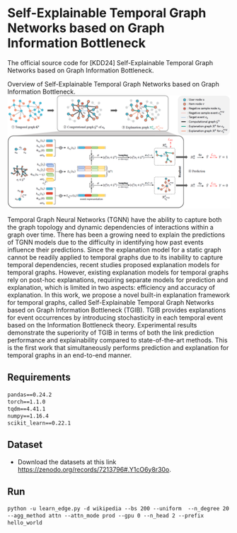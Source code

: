 # Self-Explainable Temporal Graph Networks based on Graph Information Bottleneck

The official source code for [KDD24] Self-Explainable Temporal Graph Networks based on Graph Information Bottleneck.
 
Overview of Self-Explainable Temporal Graph Networks based on Graph Information Bottleneck.
![architecture2_page-0001](./architecture.PNG)

Temporal Graph Neural Networks (TGNN) have the ability to capture both the graph topology and dynamic dependencies of interactions within a graph over time. There has been a growing need to explain the predictions of TGNN models due to the difficulty in identifying how past events influence their predictions. Since the explanation model for a static graph cannot be readily applied to temporal graphs due to its inability to capture temporal dependencies, recent studies proposed explanation models for temporal graphs. However, existing explanation models for temporal graphs rely on post-hoc explanations, requiring separate models for prediction and explanation, which is limited in two aspects: efficiency and accuracy of explanation. In this work, we propose a novel built-in explanation framework for temporal graphs, called Self-Explainable
Temporal Graph Networks based on Graph Information Bottleneck (TGIB). TGIB provides explanations for event occurrences by introducing stochasticity in each temporal event based on the Information Bottleneck theory. Experimental results demonstrate the superiority of TGIB in terms of both the link prediction performance and explainability compared to state-of-the-art methods. This is the first work that simultaneously performs prediction and explanation for temporal graphs in an end-to-end manner.

## Requirements
```
pandas==0.24.2
torch==1.1.0
tqdm==4.41.1
numpy==1.16.4
scikit_learn==0.22.1
```
## Dataset
* Download the datasets at this link https://zenodo.org/records/7213796#.Y1cO6y8r30o.

## Run
```
python -u learn_edge.py -d wikipedia --bs 200 --uniform  --n_degree 20 --agg_method attn --attn_mode prod --gpu 0 --n_head 2 --prefix hello_world
```
